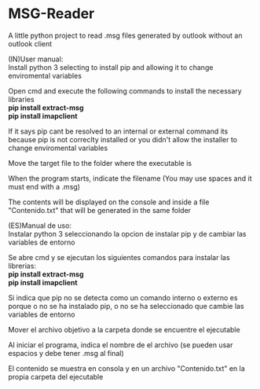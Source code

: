 # MSG-Reader  
A little python project to read .msg files generated by outlook without an outlook client  

(IN)User manual:  
Install python 3 selecting to install pip and allowing it to change enviromental variables  

Open cmd and execute the following commands to install the necessary libraries  
  <b>pip install extract-msg</b>  
  <b>pip install imapclient</b>  

If it says pip cant be resolved to an internal or external command its because pip is not correclty installed or you didn't allow the installer to change enviromental variables  

Move the target file to the folder where the executable is  

When the program starts, indicate the filename (You may use spaces and it must end with a .msg)  

The contents will be displayed on the console and inside a file "Contenido.txt" that will be generated in the same folder  


(ES)Manual de uso:  
Instalar python 3 seleccionando la opcion de instalar pip y de cambiar las variables de entorno  

Se abre cmd y se ejecutan los siguientes comandos para instalar las librerias:  
  <b>pip install extract-msg</b>  
  <b>pip install imapclient</b>  

Si indica que pip no se detecta como un comando interno o externo es porque o no se ha instalado pip, o no se ha seleccionado que cambie las variables de entorno  

Mover el archivo objetivo a la carpeta donde se encuentre el ejecutable  

Al iniciar el programa, indica el nombre de el archivo (se pueden usar espacios y debe tener .msg al final)  

El contenido se muestra en consola y en un archivo "Contenido.txt" en la propia carpeta del ejecutable  
